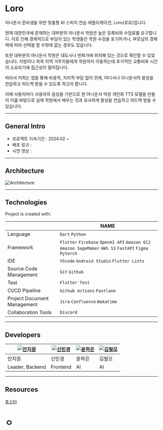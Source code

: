 # Loro

아나운서 준비생을 위한 맞춤형 AI 스피치 연습 애플리케이션, Loro(로로)입니다.

현재 대한민국에 존재하는 대부분의 아나운서 학원은 높은 등록비와 수업료를 요구합니다. 이로 인해 경제적으로 부담이 있는 학생들은 학원 수강을 포기하거나, 부모님의 경제력에 따라 선택을 할 수밖에 없는 경우도 있습니다.

또한 대부분의 아나운서 학원은 대도시나 번화가에 위치해 있는 것으로 확인할 수 있었습니다. 지방이나 외곽 지역 거주자들에게 학원까지 이동하는데 추가적인 교통비와 시간이 소요되기에 접근성이 떨어집니다.

따라서 저희는 앱을 통해 비용적, 지리적 부담 없이 언제, 어디서나 아나운서의 발성을 연습하고 피드백 받을 수 있도록 하고자 합니다.

이때 사용자마다 사용자의 음성을 기반으로 한 아나운서 억양 개인화 TTS 모델을 만들어 이를 바탕으로 실제 학원에서 배우는 것과 유사하게 발성을 연습하고 피드백 받을 수 있습니다.

---

## General Intro

- 프로젝트 지속기간 : 2024.02 ~
- 배포 링크 :
- 시연 영상 :

---

## Architecture

![Architecture](https://github.com/kookmin-sw/capstone-2024-08/assets/66212424/2e998c82-ff8d-43ce-89a1-ef2768c68d1c)

---

## Technologies

Project is created with:

|                             | NAME                                                                                                   |
| --------------------------- | ------------------------------------------------------------------------------------------------------ |
| Language                    | `Dart` `Python`                                                                                        |
| Framework                   | `Flutter` `Firebase` `OpenAI API` `Amazon EC2` `Amazon SageMaker` `AWS S3` `FastAPI` `Figma` `Pytorch` |
| IDE                         | `VScode` `Android Studio` `Flutter Lints`                                                              |
| Source Code Management      | `Git` `Github`                                                                                         |
| Test                        | `Flutter Test `                                                                                        |
| CI/CD Pipeline              | `Github Actions` `Fastlane`                                                                            |
| Project Document Management | `Jira` `Confluence` `Wakatime`                                                                         |
| Collaboration Tools         | `Discord`                                                                                              |

---

## Developers

| [![안지원](https://avatars.githubusercontent.com/u/66212424?v=4)](https://github.com/anjiwon319) | [![신민경](https://avatars.githubusercontent.com/u/66138381?v=4)](https://github.com/Shin-MG) | [![윤하은](https://avatars.githubusercontent.com/u/63325450?v=4)](https://github.com/YunHaaaa) | [![김필모](https://avatars.githubusercontent.com/u/68311908?v=4)](https://github.com/why-arong) |
| ------------------------------------------------------------------------------------------------ | --------------------------------------------------------------------------------------------- | ---------------------------------------------------------------------------------------------- | ----------------------------------------------------------------------------------------------- |
| 안지원                                                                                           | 신민경                                                                                        | 윤하은                                                                                         | 김필모                                                                                          |
| Leader, Backend                                                                                  | Frontend                                                                                      | AI                                                                                             | AI                                                                                              |

---

## Resources

<a href="./resources/poster.svg" download="캡스톤8조.svg">포스터</a>


# ㅇ

